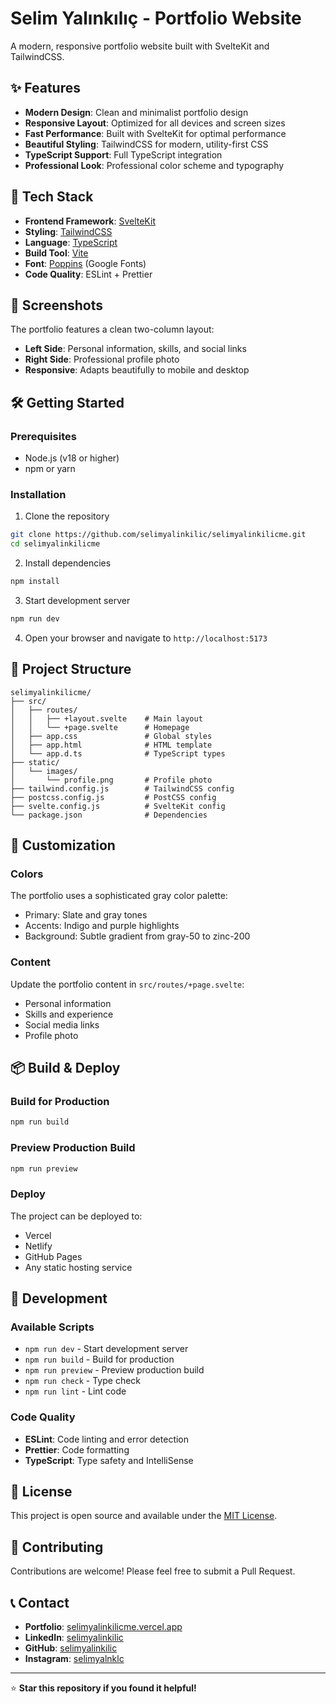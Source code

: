 # Selim Yalınkılıç - Portfolio Website

A modern, responsive portfolio website built with SvelteKit and TailwindCSS.

## ✨ Features

- **Modern Design**: Clean and minimalist portfolio design
- **Responsive Layout**: Optimized for all devices and screen sizes
- **Fast Performance**: Built with SvelteKit for optimal performance
- **Beautiful Styling**: TailwindCSS for modern, utility-first CSS
- **TypeScript Support**: Full TypeScript integration
- **Professional Look**: Professional color scheme and typography

## 🚀 Tech Stack

- **Frontend Framework**: [SvelteKit](https://kit.svelte.dev/)
- **Styling**: [TailwindCSS](https://tailwindcss.com/)
- **Language**: [TypeScript](https://www.typescriptlang.org/)
- **Build Tool**: [Vite](https://vitejs.dev/)
- **Font**: [Poppins](https://fonts.google.com/specimen/Poppins) (Google Fonts)
- **Code Quality**: ESLint + Prettier

## 📱 Screenshots

The portfolio features a clean two-column layout:
- **Left Side**: Personal information, skills, and social links
- **Right Side**: Professional profile photo
- **Responsive**: Adapts beautifully to mobile and desktop

## 🛠️ Getting Started

### Prerequisites

- Node.js (v18 or higher)
- npm or yarn

### Installation

1. Clone the repository
```bash
git clone https://github.com/selimyalinkilic/selimyalinkilicme.git
cd selimyalinkilicme
```

2. Install dependencies
```bash
npm install
```

3. Start development server
```bash
npm run dev
```

4. Open your browser and navigate to `http://localhost:5173`

## 📁 Project Structure

```
selimyalinkilicme/
├── src/
│   ├── routes/
│   │   ├── +layout.svelte    # Main layout
│   │   └── +page.svelte      # Homepage
│   ├── app.css               # Global styles
│   ├── app.html              # HTML template
│   └── app.d.ts              # TypeScript types
├── static/
│   └── images/
│       └── profile.png       # Profile photo
├── tailwind.config.js        # TailwindCSS config
├── postcss.config.js         # PostCSS config
├── svelte.config.js          # SvelteKit config
└── package.json              # Dependencies
```

## 🎨 Customization

### Colors
The portfolio uses a sophisticated gray color palette:
- Primary: Slate and gray tones
- Accents: Indigo and purple highlights
- Background: Subtle gradient from gray-50 to zinc-200

### Content
Update the portfolio content in `src/routes/+page.svelte`:
- Personal information
- Skills and experience
- Social media links
- Profile photo

## 📦 Build & Deploy

### Build for Production
```bash
npm run build
```

### Preview Production Build
```bash
npm run preview
```

### Deploy
The project can be deployed to:
- Vercel
- Netlify
- GitHub Pages
- Any static hosting service

## 🔧 Development

### Available Scripts
- `npm run dev` - Start development server
- `npm run build` - Build for production
- `npm run preview` - Preview production build
- `npm run check` - Type check
- `npm run lint` - Lint code

### Code Quality
- **ESLint**: Code linting and error detection
- **Prettier**: Code formatting
- **TypeScript**: Type safety and IntelliSense

## 📄 License

This project is open source and available under the [MIT License](LICENSE).

## 🤝 Contributing

Contributions are welcome! Please feel free to submit a Pull Request.

## 📞 Contact

- **Portfolio**: [selimyalinkilicme.vercel.app](https://selimyalinkilicme.vercel.app)
- **LinkedIn**: [selimyalinkilic](https://www.linkedin.com/in/selimyalinkilic/)
- **GitHub**: [selimyalinkilic](https://github.com/selimyalinkilic)
- **Instagram**: [selimyalnklc](https://www.instagram.com/selimyalnklc/)

---

⭐ **Star this repository if you found it helpful!**
